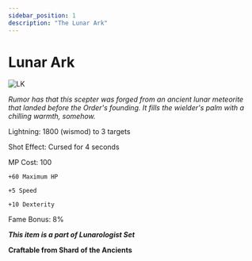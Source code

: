 ```yaml
---
sidebar_position: 1
description: "The Lunar Ark"
---
```


# Lunar Ark

![LK](https://vwiki.valorserver.com/api/item/picture/lunar%20ark)

<i>Rumor has that this scepter was forged from an ancient lunar meteorite that landed before the Order's founding. It fills the wielder's palm with a chilling warmth, somehow.</i>

Lightning: 1800 (wismod) to 3 targets

Shot Effect: Cursed for 4 seconds 

MP Cost: 100

    +60 Maximum HP
    
    +5 Speed
    
    +10 Dexterity

Fame Bonus: 8%

***This item is a part of Lunarologist Set***

**Craftable from Shard of the Ancients**

